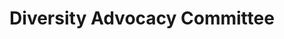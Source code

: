 ---
title: Diversity Advocacy Committee
description: 
bg_image: /images/featue-bg.jpg
content_image: /images/booking/engg-lounge-games.jpg
type: diversity
layout: "index"

---